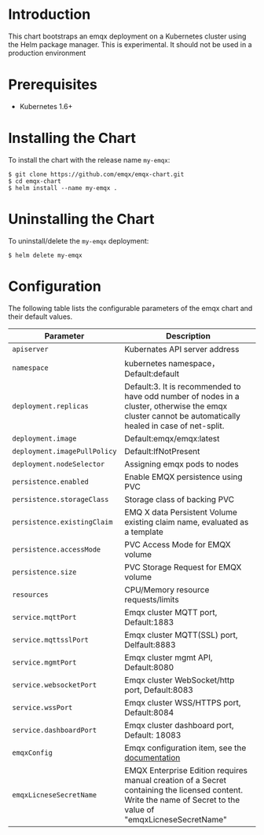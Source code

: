 # Introduction
This chart bootstraps an emqx deployment on a Kubernetes cluster using the Helm package manager. This is experimental. It should not be used in a production environment

# Prerequisites
+ Kubernetes 1.6+

# Installing the Chart
To install the chart with the release name `my-emqx`:
```
$ git clone https://github.com/emqx/emqx-chart.git
$ cd emqx-chart
$ helm install --name my-emqx .
```

# Uninstalling the Chart
To uninstall/delete the `my-emqx` deployment:
```
$ helm delete my-emqx
```

# Configuration
The following table lists the configurable parameters of the emqx chart and their default values.

| Parameter  | Description |
| ---        |  ---        |
| `apiserver`  | Kubernates API server address |
| `namespace`  | kubernetes namespace， Default:default |
| `deployment.replicas` |  Default:3. It is recommended to have odd number of nodes in a cluster, otherwise the emqx cluster cannot be automatically healed in case of net-split.|
| `deployment.image` | Default:emqx/emqx:latest  |
| `deployment.imagePullPolicy`  | Default:IfNotPresent  |
| `deployment.nodeSelector` | Assigning emqx pods to nodes |
| `persistence.enabled` | Enable EMQX persistence using PVC |
| `persistence.storageClass` | Storage class of backing PVC |
| `persistence.existingClaim` | EMQ X data Persistent Volume existing claim name, evaluated as a template |
| `persistence.accessMode` | PVC Access Mode for EMQX volume |
| `persistence.size` | PVC Storage Request for EMQX volume |
| `resources` | CPU/Memory resource requests/limits |
| `service.mqttPort`  | Emqx cluster MQTT port, Default:1883  |
| `service.mqttsslPort` | Emqx cluster MQTT(SSL) port, Delfault:8883  |
| `service.mgmtPort`  | Emqx cluster mgmt API, Default:8080  |
| `service.websocketPort`  | Emqx cluster WebSocket/http port, Default:8083  |
| `service.wssPort`  | Emqx cluster WSS/HTTPS port, Default:8084  |
| `service.dashboardPort` | Emqx cluster dashboard port, Default: 18083 |
| `emqxConfig` | Emqx configuration item, see the [documentation](https://github.com/emqx/emqx-docker#emq-x-configuration) |
| `emqxLicneseSecretName` | EMQX Enterprise Edition requires manual creation of a Secret containing the licensed content. Write the name of Secret to the value of "emqxLicneseSecretName" |
